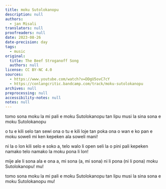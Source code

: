```yaml
---
title: moku Sutolokanopu
description: null
authors:
  - jan Misali
translators: null
proofreaders: null
date: 2023-08-26
date-precision: day
tags:
  - music
original:
  title: The Beef Stroganoff Song
  authors: null
license: CC BY-NC 4.0
sources:
  - https://www.youtube.com/watch?v=DDgU5ovC7cY
  - https://conlangcritic.bandcamp.com/track/moku-sutolokanopu
archives: null
preprocessing: null
accessibility-notes: null
notes: null
---
```


tomo sona moku la mi pali
e moku Sutolokanopu
tan lipu musi la sina sona
e moku Sutolokanopu

o tu e kili selo tan sewi ona
o tu e kili loje tan poka ona
o wan e ko pan e moku soweli
mi ken kepeken ala soweli mani!

ni la o lon kili selo e soko
a, telo walo li open seli la
o pini pali kepeken namako
telo namako la moku pona li lon!

mije ale li sona ala e ona
a, mi sona (a, mi sona)
ni li pona (ni li pona)
moku Sutolokanopu!
mu!

tomo sona moku la mi pali
e moku Sutolokanopu
tan lipu musi la sina sona
e moku Sutolokanopu
mu!
